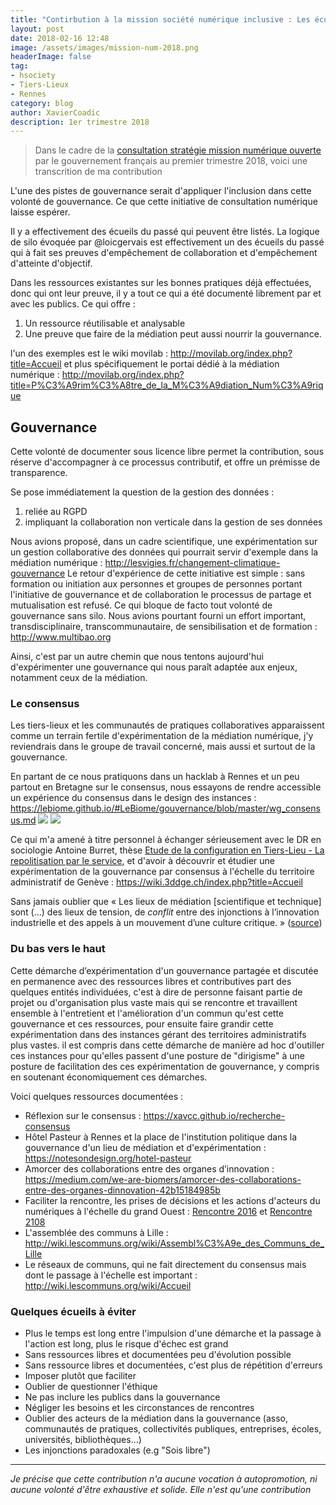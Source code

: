 ```yaml
---
title: "Contirbution à la mission société numérique inclusive : Les écueils de gouvernance à éviter"
layout: post
date: 2018-02-16 12:48
image: /assets/images/mission-num-2018.png
headerImage: false
tag:
- hsociety
- Tiers-Lieux
- Rennes
category: blog
author: XavierCoadic
description: 1er trimestre 2018
---
```


> Dans le cadre de la [consultation stratégie mission numérique ouverte](https://strategie.societenumerique.gouv.fr) par le gouvernement français au premier trimestre 2018, voici une transcrition de ma contribution

L'une des pistes de gouvernance serait d'appliquer l'inclusion dans cette volonté de gouvernance. Ce que cette initiative de consultation numérique laisse espérer.

Il y a effectivement des écueils du passé qui peuvent être listés.  La logique de silo évoquée par @loicgervais est effectivement un des écueils du passé qui à fait ses preuves d'empêchement de collaboration et d'empêchement d'atteinte d'objectif.

Dans les ressources existantes sur les bonnes pratiques déjà effectuées, donc qui ont leur preuve, il y a tout ce qui a été documenté librement par et avec les publics.  Ce qui offre :
1. Un ressource réutilisable et analysable
2. Une preuve que faire de la médiation peut aussi nourrir la gouvernance. 

l'un des exemples est le wiki movilab :  http://movilab.org/index.php?title=Accueil et plus spécifiquement le portai dédié à la médiation numérique : http://movilab.org/index.php?title=P%C3%A9rim%C3%A8tre_de_la_M%C3%A9diation_Num%C3%A9rique

## Gouvernance 
Cette volonté de documenter sous licence libre permet la contribution, sous réserve d'accompagner à ce processus contributif, et offre un prémisse de transparence.

Se pose immédiatement la question de la gestion des données :
1. reliée au RGPD
2. impliquant la collaboration non verticale dans la gestion de ses données

Nous avions proposé, dans un cadre scientifique, une expérimentation sur un gestion collaborative des données qui pourrait servir d'exemple dans la médiation numérique : <http://lesvigies.fr/changement-climatique-gouvernance>
Le retour d'expérience de cette initiative est simple :  sans formation ou initiation aux personnes et groupes de personnes portant l'initiative de gouvernance et de collaboration le processus de partage et mutualisation est refusé. Ce qui bloque de facto tout volonté de gouvernance sans silo.
Nous avions pourtant fourni un effort important, transdisciplinaire, transcommunautaire,  de sensibilisation et de formation : <http://www.multibao.org>

Ainsi, c'est par un autre chemin que nous tentons aujourd'hui d'expérimenter une gouvernance qui nous paraît adaptée aux enjeux, notamment ceux de la médiation.

### Le consensus

Les tiers-lieux et les communautés de pratiques collaboratives apparaissent comme un terrain fertile d'expérimentation de la médiation numérique, j'y reviendrais dans le groupe de travail concerné, mais aussi et surtout de la gouvernance.

En partant de ce nous pratiquons dans un hacklab à Rennes et un peu partout en Bretagne sur le consensus, nous essayons de rendre accessible un expérience du consensus dans le design des instances : <https://lebiome.github.io/#LeBiome/gouvernance/blob/master/wg_consensus.md>
![](https://framapic.org/JWMGLbZZCor9/8luG8JhV6E0V.jpg)
![](https://framapic.org/iefamEBbV59c/1soevpmbY2rs)

Ce qui m'a amené à titre personnel à échanger sérieusement avec le DR en sociologie Antoine Burret, thèse [Etude de la configuration en Tiers-Lieu - La repolitisation par le service](https://tel.archives-ouvertes.fr/tel-01587759), et d'avoir à découvrir et étudier une expérimentation de la gouvernance par consensus à l'échelle  du territoire administratif de Genève : <https://wiki.3ddge.ch/index.php?title=Accueil>

Sans jamais oublier que « Les lieux de médiation [scientifique et technique] sont (...) des lieux de tension, de *conflit* entre des injonctions à l’innovation industrielle et des appels à un mouvement d’une culture critique. » ([source](https://medium.com/@julbel/lieux-trans-num%C3%A9riques-entre-pratiques-populaires-et-r%C3%A9-appropriation-des-technologies-ec375c90532b))

### Du bas vers le haut
Cette démarche d’expérimentation d'un gouvernance partagée et discutée en permanence avec des ressources libres et contributives part des quelques entités individuées, c'est à dire de personne faisant partie de projet ou d'organisation plus vaste mais qui se rencontre et travaillent ensemble à l'entretient et l'amélioration d'un commun qu'est cette gouvernance et ces ressources, pour ensuite faire grandir cette expérimentation dans des instances gérant des territoires administratifs plus vastes.
il est compris dans cette démarche de manière ad hoc d'outiller ces instances pour qu'elles passent d'une posture de "dirigisme" à une posture de facilitation des ces expérimentation de gouvernance, y compris en soutenant économiquement ces démarches.

Voici quelques ressources documentées :
+  Réflexion sur le consensus : <https://xavcc.github.io/recherche-consensus>
+  Hôtel Pasteur à Rennes et la place de l'institution politique dans la gouvernance d'un lieu de médiation et d'expérimentation : https://notesondesign.org/hotel-pasteur
+  Amorcer des collaborations entre des organes d’innovation : <https://medium.com/we-are-biomers/amorcer-des-collaborations-entre-des-organes-dinnovation-42b15184985b>
+  Faciliter la rencontre, les prises de décisions et les actions d'acteurs du numériques à l'échelle du grand Ouest : [Rencontre 2016](https://annuel.framapad.org/p/fablab-ouest) et [Rencontre 2108](https://semestriel.framapad.org/p/fabrique2017-fablabs-ouest)
+  L'assemblée des communs à Lille : <http://wiki.lescommuns.org/wiki/Assembl%C3%A9e_des_Communs_de_Lille>
+ Le réseaux de communs, qui ne fait directement du consensus mais dont le passage à l'échelle est  important : <http://wiki.lescommuns.org/wiki/Accueil>

### Quelques écueils à éviter

+ Plus le temps est long entre l'impulsion d'une démarche et la passage à l'action est long, plus le risque d'échec est grand
+ Sans ressources libres et documentées peu d'évolution  possible
+ Sans ressource libres et documentées, c'est plus de répétition d'erreurs 
+ Imposer plutôt que faciliter
+ Oublier de questionner l'éthique 
+ Ne pas inclure les publics dans la gouvernance
+ Négliger les besoins et les circonstances de rencontres
+ Oublier des acteurs de la médiation dans la gouvernance (asso, communautés de pratiques, collectivités publiques, entreprises, écoles, universités, bibliothèques...)
+ Les injonctions paradoxales (e.g "Sois libre")
----
_Je précise que cette contribution n'a aucune vocation à autopromotion, ni aucune volonté d'être exhaustive et solide. Elle n'est qu'une contribution_
